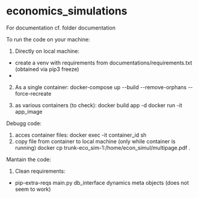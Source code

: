 # economics_simulations
For documentation cf. folder documentation

To run the code on your machine: 
1) Directly on local machine:
- create a venv with requirements from documentations/requirements.txt (obtained via pip3 freeze)
-
2) As a single container:
docker-compose up --build --remove-orphans --force-recreate

3) as various containers (to check):
docker build app -d
docker run -it app_image

Debugg code:
1) acces container files:
    docker exec -it container_id sh
2) copy file from container to local machine (only while container is running)
    docker cp trunk-eco_sim-1:/home/econ_simul/multipage.pdf .

Mantain the code:
1) Clean requirements: 
- pip-extra-reqs main.py db_interface dynamics meta objects (does not seem to work)